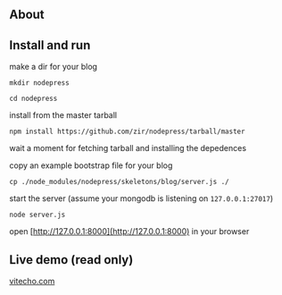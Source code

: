 ## About

## Install and run

make a dir for your blog

`mkdir nodepress`

`cd nodepress`

install from the master tarball

`npm install https://github.com/zir/nodepress/tarball/master`

wait a moment for fetching tarball and installing the depedences

copy an example bootstrap file for your blog

`cp ./node_modules/nodepress/skeletons/blog/server.js ./`

start the server (assume your mongodb is listening on `127.0.0.1:27017`)

`node server.js`

open [http://127.0.0.1:8000](http://127.0.0.1:8000) in your browser

## Live demo (read only)
[vitecho.com](http://vitecho.com)